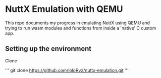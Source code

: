 # NuttX Emulation with QEMU

This repo documents my progress in emulating NuttX using QEMU and trying 
to run wasm modules and functions from inside a 'native' C custom app.

## Setting up the environment

Clone

'''
git clone https://github.com/loloRvz/nuttx-emulation.git
'''
